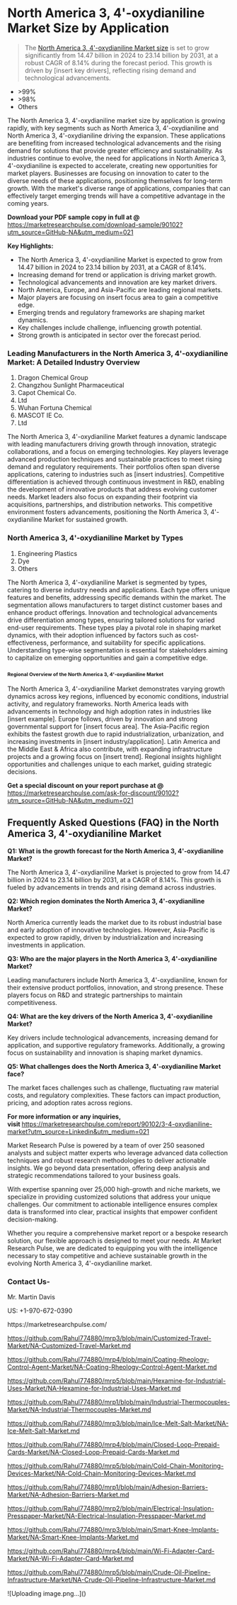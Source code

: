 <h1>North America 3, 4'-oxydianiline Market&nbsp;Size by Application</h1><blockquote><p>The <a href="https://marketresearchpulse.com/download-sample/90102?utm_source=GitHub-NA&amp;utm_medium=021">North America 3, 4'-oxydianiline Market size</a> is set to grow significantly from 14.47 billion in 2024 to 23.14 billion by 2031, at a robust CAGR of 8.14% during the forecast period. This growth is driven by [insert key drivers], reflecting rising demand and technological advancements.</p></blockquote><ul><li>>99%<li> >98%<li> Others</li></ul><p>The North America 3, 4'-oxydianiline market size by application is growing rapidly, with key segments such as North America 3, 4'-oxydianiline and North America 3, 4'-oxydianiline driving the expansion. These applications are benefiting from increased technological advancements and the rising demand for solutions that provide greater efficiency and sustainability. As industries continue to evolve, the need for applications in North America 3, 4'-oxydianiline is expected to accelerate, creating new opportunities for market players. Businesses are focusing on innovation to cater to the diverse needs of these applications, positioning themselves for long-term growth. With the market's diverse range of applications, companies that can effectively target emerging trends will have a competitive advantage in the coming years.</p><p><strong>Download your PDF sample copy in full at @ </strong><a href="https://marketresearchpulse.com/download-sample/90102?utm_source=GitHub-NA&amp;utm_medium=021">https://marketresearchpulse.com/download-sample/90102?utm_source=GitHub-NA&amp;utm_medium=021</a></p><p><strong>Key Highlights: </strong></p><ul><li>The North America 3, 4'-oxydianiline Market is expected to grow from 14.47 billion in 2024 to 23.14 billion by 2031, at a CAGR of 8.14%.</li><li>Increasing demand for trend or application is driving market growth.</li><li>Technological advancements and innovation are key market drivers.</li><li>North America, Europe, and Asia-Pacific are leading regional markets.</li><li>Major players are focusing on insert focus area to gain a competitive edge.</li><li>Emerging trends and regulatory frameworks are shaping market dynamics.</li><li>Key challenges include challenge, influencing growth potential.</li><li>Strong growth is anticipated in sector over the forecast period.</li></ul><h3>Leading Manufacturers in the North America 3, 4'-oxydianiline Market: A Detailed Industry Overview</h3><ol><li>Dragon Chemical Group</li><li>Changzhou Sunlight Pharmaceutical</li><li>Capot Chemical Co.</li><li>Ltd</li><li>Wuhan Fortuna Chemical</li><li>MASCOT IE Co.</li><li>Ltd</li></ol><div class="flex max-w-full flex-col flex-grow"><div class="min-h-8 text-message flex w-full flex-col items-end gap-2 whitespace-normal break-words [.text-message+&amp;]:mt-5" dir="auto" data-message-author-role="assistant" data-message-id="fd8432e4-4910-450d-b182-61b7bfb0a01f" data-message-model-slug="gpt-4o"><div class="flex w-full flex-col gap-1 empty:hidden first:pt-[3px]"><div class="markdown prose w-full break-words dark:prose-invert light"><p>The North America 3, 4'-oxydianiline Market features a dynamic landscape with leading manufacturers driving growth through innovation, strategic collaborations, and a focus on emerging technologies. Key players leverage advanced production techniques and sustainable practices to meet rising demand and regulatory requirements. Their portfolios often span diverse applications, catering to industries such as [insert industries]. Competitive differentiation is achieved through continuous investment in R&amp;D, enabling the development of innovative products that address evolving customer needs. Market leaders also focus on expanding their footprint via acquisitions, partnerships, and distribution networks. This competitive environment fosters advancements, positioning the North America 3, 4'-oxydianiline Market for sustained growth.</p></div></div></div></div><h3>North America 3, 4'-oxydianiline Market by Types</h3><ol><li>Engineering Plastics<li> Dye<li> Others</li></ol><div class="flex max-w-full flex-col flex-grow"><div class="min-h-8 text-message flex w-full flex-col items-end gap-2 whitespace-normal break-words [.text-message+&amp;]:mt-5" dir="auto" data-message-author-role="assistant" data-message-id="084470be-0bb7-4664-bddf-5156b4f41249" data-message-model-slug="gpt-4o-mini"><div class="flex w-full flex-col gap-1 empty:hidden first:pt-[3px]"><div class="markdown prose w-full break-words dark:prose-invert light"><p>The North America 3, 4'-oxydianiline Market is segmented by types, catering to diverse industry needs and applications. Each type offers unique features and benefits, addressing specific demands within the market. The segmentation allows manufacturers to target distinct customer bases and enhance product offerings. Innovation and technological advancements drive differentiation among types, ensuring tailored solutions for varied end-user requirements. These types play a pivotal role in shaping market dynamics, with their adoption influenced by factors such as cost-effectiveness, performance, and suitability for specific applications. Understanding type-wise segmentation is essential for stakeholders aiming to capitalize on emerging opportunities and gain a competitive edge.</p></div></div></div></div><h3><span style="font-size: 11px;">Regional Overview of the North America 3, 4'-oxydianiline Market</span></h3><div class="flex max-w-full flex-col flex-grow"><div class="min-h-8 text-message flex w-full flex-col items-end gap-2 whitespace-normal break-words [.text-message+&amp;]:mt-5" dir="auto" data-message-author-role="assistant" data-message-id="e9038762-ce64-4e30-91c9-9bd413514231" data-message-model-slug="gpt-4o-mini"><div class="flex w-full flex-col gap-1 empty:hidden first:pt-[3px]"><div class="markdown prose w-full break-words dark:prose-invert light"><p>The North America 3, 4'-oxydianiline Market demonstrates varying growth dynamics across key regions, influenced by economic conditions, industrial activity, and regulatory frameworks. North America leads with advancements in technology and high adoption rates in industries like [insert example]. Europe follows, driven by innovation and strong governmental support for [insert focus area]. The Asia-Pacific region exhibits the fastest growth due to rapid industrialization, urbanization, and increasing investments in [insert industry/application]. Latin America and the Middle East &amp; Africa also contribute, with expanding infrastructure projects and a growing focus on [insert trend]. Regional insights highlight opportunities and challenges unique to each market, guiding strategic decisions.</p></div></div></div></div><p><strong>Get a special discount on your report purchase at @ </strong><a href="https://marketresearchpulse.com/ask-for-discount/90102?utm_source=GitHub-NA&amp;utm_medium=021">https://marketresearchpulse.com/ask-for-discount/90102?utm_source=GitHub-NA&amp;utm_medium=021</a></p><h2>Frequently Asked Questions (FAQ) in the North America 3, 4'-oxydianiline Market</h2><p><strong>Q1: What is the growth forecast for the North America 3, 4'-oxydianiline Market?</strong></p><p>The North America 3, 4'-oxydianiline Market is projected to grow from 14.47 billion in 2024 to 23.14 billion by 2031, at a CAGR of 8.14%. This growth is fueled by advancements in trends and rising demand across industries.</p><p><strong>Q2: Which region dominates the North America 3, 4'-oxydianiline Market?</strong></p><p>North America currently leads the market due to its robust industrial base and early adoption of innovative technologies. However, Asia-Pacific is expected to grow rapidly, driven by industrialization and increasing investments in application.</p><p><strong>Q3: Who are the major players in the North America 3, 4'-oxydianiline Market?</strong></p><p>Leading manufacturers include North America 3, 4'-oxydianiline, known for their extensive product portfolios, innovation, and strong presence. These players focus on R&amp;D and strategic partnerships to maintain competitiveness.</p><p><strong>Q4: What are the key drivers of the North America 3, 4'-oxydianiline Market?</strong></p><p>Key drivers include technological advancements, increasing demand for application, and supportive regulatory frameworks. Additionally, a growing focus on sustainability and innovation is shaping market dynamics.</p><p><strong>Q5: What challenges does the North America 3, 4'-oxydianiline Market face?</strong></p><p>The market faces challenges such as challenge, fluctuating raw material costs, and regulatory complexities. These factors can impact production, pricing, and adoption rates across regions.</p><p><strong>For more information or any inquiries, visit&nbsp;</strong><a href="https://marketresearchpulse.com/report/90102/3-4-oxydianiline-market?utm_source=Linkedin&utm_medium=021">https://marketresearchpulse.com/report/90102/3-4-oxydianiline-market?utm_source=Linkedin&utm_medium=021</a></p><p>Market Research Pulse is powered by a team of over 250 seasoned analysts and subject matter experts who leverage advanced data collection techniques and robust research methodologies to deliver actionable insights. We go beyond data presentation, offering deep analysis and strategic recommendations tailored to your business goals.</p><p>With expertise spanning over 25,000 high-growth and niche markets, we specialize in providing customized solutions that address your unique challenges. Our commitment to actionable intelligence ensures complex data is transformed into clear, practical insights that empower confident decision-making.</p><p>Whether you require a comprehensive market report or a bespoke research solution, our flexible approach is designed to meet your needs. At Market Research Pulse, we are dedicated to equipping you with the intelligence necessary to stay competitive and achieve sustainable growth in the evolving North America 3, 4'-oxydianiline market.</p><h3><strong>Contact Us-</strong></h3><p>Mr. Martin Davis</p><p>US: +1-970-672-0390</p><p>https://marketresearchpulse.com/</p><p><a href="https://github.com/Rahul774880/mrp3/blob/main/Customized-Travel-Market/NA-Customized-Travel-Market.md">https://github.com/Rahul774880/mrp3/blob/main/Customized-Travel-Market/NA-Customized-Travel-Market.md</a></p><p><a href="https://github.com/Rahul774880/mrp4/blob/main/Coating-Rheology-Control-Agent-Market/NA-Coating-Rheology-Control-Agent-Market.md">https://github.com/Rahul774880/mrp4/blob/main/Coating-Rheology-Control-Agent-Market/NA-Coating-Rheology-Control-Agent-Market.md</a></p><p><a href="https://github.com/Rahul774880/mrp5/blob/main/Hexamine-for-Industrial-Uses-Market/NA-Hexamine-for-Industrial-Uses-Market.md">https://github.com/Rahul774880/mrp5/blob/main/Hexamine-for-Industrial-Uses-Market/NA-Hexamine-for-Industrial-Uses-Market.md</a></p><p><a href="https://github.com/Rahul774880/mrp1/blob/main/Industrial-Thermocouples-Market/NA-Industrial-Thermocouples-Market.md">https://github.com/Rahul774880/mrp1/blob/main/Industrial-Thermocouples-Market/NA-Industrial-Thermocouples-Market.md</a></p><p><a href="https://github.com/Rahul774880/mrp3/blob/main/Ice-Melt-Salt-Market/NA-Ice-Melt-Salt-Market.md">https://github.com/Rahul774880/mrp3/blob/main/Ice-Melt-Salt-Market/NA-Ice-Melt-Salt-Market.md</a></p><p><a href="https://github.com/Rahul774880/mrp4/blob/main/Closed-Loop-Prepaid-Cards-Market/NA-Closed-Loop-Prepaid-Cards-Market.md">https://github.com/Rahul774880/mrp4/blob/main/Closed-Loop-Prepaid-Cards-Market/NA-Closed-Loop-Prepaid-Cards-Market.md</a></p><p><a href="https://github.com/Rahul774880/mrp5/blob/main/Cold-Chain-Monitoring-Devices-Market/NA-Cold-Chain-Monitoring-Devices-Market.md">https://github.com/Rahul774880/mrp5/blob/main/Cold-Chain-Monitoring-Devices-Market/NA-Cold-Chain-Monitoring-Devices-Market.md</a></p><p><a href="https://github.com/Rahul774880/mrp1/blob/main/Adhesion-Barriers-Market/NA-Adhesion-Barriers-Market.md">https://github.com/Rahul774880/mrp1/blob/main/Adhesion-Barriers-Market/NA-Adhesion-Barriers-Market.md</a></p><p><a href="https://github.com/Rahul774880/mrp2/blob/main/Electrical-Insulation-Presspaper-Market/NA-Electrical-Insulation-Presspaper-Market.md">https://github.com/Rahul774880/mrp2/blob/main/Electrical-Insulation-Presspaper-Market/NA-Electrical-Insulation-Presspaper-Market.md</a></p><p><a href="https://github.com/Rahul774880/mrp3/blob/main/Smart-Knee-Implants-Market/NA-Smart-Knee-Implants-Market.md">https://github.com/Rahul774880/mrp3/blob/main/Smart-Knee-Implants-Market/NA-Smart-Knee-Implants-Market.md</a></p><p><a href="https://github.com/Rahul774880/mrp4/blob/main/Wi-Fi-Adapter-Card-Market/NA-Wi-Fi-Adapter-Card-Market.md">https://github.com/Rahul774880/mrp4/blob/main/Wi-Fi-Adapter-Card-Market/NA-Wi-Fi-Adapter-Card-Market.md</a></p><p><a href="https://github.com/Rahul774880/mrp5/blob/main/Crude-Oil-Pipeline-Infrastructure-Market/NA-Crude-Oil-Pipeline-Infrastructure-Market.md">https://github.com/Rahul774880/mrp5/blob/main/Crude-Oil-Pipeline-Infrastructure-Market/NA-Crude-Oil-Pipeline-Infrastructure-Market.md</a></p>
![Uploading image.png…]()
